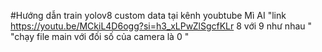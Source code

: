 #Hướng dẫn train yolov8 custom data tại kênh youbtube Mì AI
"link https://youtu.be/MCkiL4D6ogg?si=h3_xLPwZlSgcfKLr 8 với 9 như nhau "
"chạy file main với đối số của camera là 0 "
